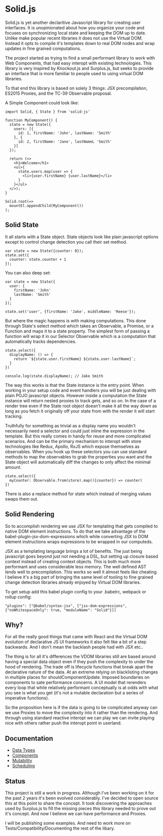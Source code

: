 # Solid.js

Solid.js is yet another declaritive Javascript library for creating user interfaces.  It is unopinionated about how you organize your code and focuses on synchronizing local state and keeping the DOM up to date. Unlike make popular recent libraries it does not use the Virtual DOM. Instead it opts to compile it's templates down to real DOM nodes and wrap updates in fine grained computations.

The project started as trying to find a small performant library to work with Web Components, that had easy interopt with existing technologies. This library is very inspired by Knockout.js and Surplus.js, but seeks to provide an interface that is more familiar to people used to using virtual DOM libraries.

To that end this library is based on solely 3 things: JSX precompilation, ES2015 Proxies, and the TC-39 Observable proposal.

A Simple Component could look like:

    import Solid, { State } from 'solid-js'

    function MyComponent() {
      state = new State({
        users: [{
          id: 1, firstName: 'John', lastName: 'Smith'
        }, {
          id: 2, firstName: 'Jane', lastNameL 'Smith'
        }]
      });

      return (<>
        <h1>Welcome</h1>
        <ul>{
          state.users.map(user => {
            <li>{user.firstName} {user.lastName}</li>
          }
        }</ul>
      </>);
    }

    Solid.root(=>
      mountEl.appendChild(MyComponent())
    );

## Solid State

It all starts with a State object. State objects look like plain javascript options except to control change detection you call their set method.

    var state = new State({counter: 0});
    state.set({
      counter: state.counter + 1
    });

You can also deep set:

    var state = new State({
      user: {
        firstName: 'John'
        lastName: 'Smith'
      }
    });

    state.set('user', {firstName: 'Jake', middleName: 'Reese'});

But where the magic happens is with making computations. This done through State's select method which takes an Observable, a Promise, or a Function and maps it to a state property. The simplest form of passing a function will wrap it in our Selector Observable which is a computation that automatically tracks dependencies.

    state.select({
      displayName: () => {
        return `${state.user.firstName} ${state.user.lastName}`;
      }
    })

    console.log(state.displayName); // Jake Smith

The way this works is that the State instance is the entry point. When working in your setup code and event handlers you will be just dealing with plain POJO javascript objects. However inside a computation the State instance will return nested proxies to track gets, and so on. In the case of a render tree even if the State root object doesn't make it all the way down as long as you fetch it originally off your state from with the render it will start tracking.

Truthfully for something as trivial as a display name you wouldn't necessarily need a selector and could just inline the expression in the template. But this really comes in handy for reuse and more complicated scenarios. And can be the primary mechanism to interopt with store technologies like Redux, Apollo, RxJS which expose themselves as observables. When you hook up these selectors you can use standard methods to map the observables to grab the properties you want and the State object will automatically diff the changes to only affect the minimal amount.

    state.select({
      myCounter: Observable.from(store).map(({counter}) => counter)
    })

There is also a replace method for state which instead of merging values swaps them out.

## Solid Rendering

So to accomplish rendering we use JSX for templating that gets compiled to native DOM element instructions. To do that we take advantage of the babel-plugin-jsx-dom-expressions which while converting JSX to DOM element instructions wraps expressions to be wrapped in our computeds.

JSX as a templating language brings a lot of benefits. The just being javascript goes beyond just not needing a DSL, but setting up closure based context instead of creating context objects. This is both much more performant and uses considerable less memory. The well defined AST lends well to precompilation. This works so well it almost feels like cheating. I believe it's a big part of bringing the same level of tooling to fine grained change detection libraries already enjoyed by Virtual DOM libraries.

To get setup add this babel plugin config to your .babelrc, webpack or rollup config:

    "plugins": ["@babel/syntax-jsx", ["jsx-dom-expressions", {"noWhitespaceOnly": true, "moduleName": "Solid"}]]

## Why?

For all the really good things that came with React and the Virtual DOM evolution of declarative JS UI frameworks it also felt like a bit of a step backwards. And I don't mean the backlash people had with JSX etc..

The thing is for all it's differences the VDOM libraries still are based around having a special data object even if they push the complexity to under the hood of rendering. The trade off is lifecycle functions that break apart the declarative nature of the data. At an extreme relying on blacklisting changes in multiple places for shouldComponentUpdate. Imposed boundaries on components to sate performance concerns. A UI model that rerenders every loop that while relatively performant conceptually is at odds with what you see is what you get (it's not a mutable declaration but a series of imperative functions).

So the proposition here is if the data is going to be complicated anyway can we use Proxies to move the complexity into it rather than the rendering. And through using standard reactive interopt we can play we can invite playing nice with others rather push the interopt point in userland.

## Documentation

* [Data Types](../blob/master/documentation/data-types.md)
* [Components](../blob/master/documentation/components.md)
* [Mutability](../blob/master/documentation/mutability.md)
* [Scheduling](../blob/master/documentation/scheduling.md)

## Status

This project is still a work in progress. Although I've been working on it for the past 2 years it's been evolved considerably. I've decided to open source this at this point to share the concept. It took discovering the approaches used by Surplus.js to fill the missing pieces this library needed to prove out it's concept. And now I believe we can have performance and Proxies.

I will be publishing some examples.  And need to work more on Tests/Compatibility/Documenting the rest of the libary.
